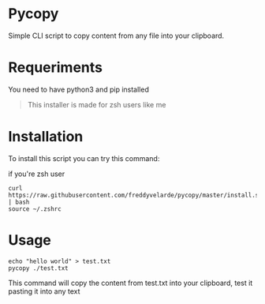 # Pycopy

Simple CLI script to copy content from any file into your clipboard.

# Requeriments

You need to have python3 and pip installed

> This installer is made for zsh users like me

# Installation

To install this script you can try this command:

if you're zsh user

```shell
curl https://raw.githubusercontent.com/freddyvelarde/pycopy/master/install.sh | bash
source ~/.zshrc
```

# Usage

```shell
echo "hello world" > test.txt
pycopy ./test.txt
```

This command will copy the content from test.txt into your clipboard, test it
pasting it into any text
